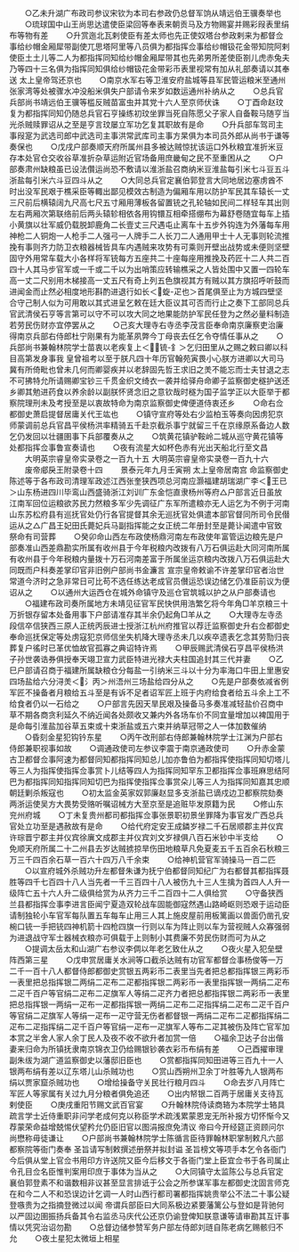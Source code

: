 <!-- { "loadSidebar": true } -->
　　○乙未升湖广布政司参议宋钦为本司右参政仍总督军饷从靖远伯王骥奏举也
　　○琉球国中山王尚思达遣使臣梁回等奉表来朝贡马及方物赐宴并赐彩叚表里绢布等物有差
　　○升赏迤北瓦剌使臣有差太师也先正使奴塔台参政剌来为都督佥事给纱帽金厢犀带副使兀思塔阿里等八员俱为都指挥佥事给纱帽钑花金带知院阿剌使臣土土儿等二人为都指挥同知给纱帽金厢犀带其也先弟男所差使臣劄儿虎赤兔夫乃等四十三名俱为指挥同知俱给纱帽钑花金带彩币表里视常有加从礼部奏请以其奉送  太上皇帝驾还京也
　　○南京水军右等卫淮安府盐城等县军民管运粮米至通州张家湾等处被骤水冲没船米俱失户部请令来岁如数运通州补纳从之
　　○总兵官兵部尚书靖远伯王骥等槛反贼苗富虫并其党十六人至京师伏诛
　　○丁酉命赵玟复为都指挥同知仍随总兵官石亨操练初玟坐罪当死自陈愿父子家人自备鞍马随亨当光杀贼赎罪诏从之至是亨言玟屡立军功乞复其职故有是命
　　○升兵部车驾司主事叚寔为武选司郎中武选司主事洪常武库司主事方杲俱为本司员外郎从尚书于谦等奏保也
　　○戊戌户部奏顺天府所属州县多被达贼惊扰该运口外秋粮宜准折米豆存本处官仓交收谷草准折杂草运附近官场备用庶畿甸之民不至重困从之
　　○户部奏肃州缺粮虽已设法儹运尚恐不敷请以淮浙盐召商纳米豆淮盐每引米七斗豆五斗浙盐每引米六斗豆四斗从之
　　○大同总兵官定襄伯郭登言大同地居边塞虏酋不时出没军民艰于樵采臣等輙出鄙见模效古制造为偏厢车用以防护军民其车辕长一丈三尺前后横辕阔九尺高七尺五寸厢用薄板各留置铳之孔轮轴如民间二样轻车其出则左右两厢次第联络前后两头辕轸相依各用钩镮互相牵搭绷布为幕舒卷随宜每车上插小黄旗以壮军威仍载脱卸鹿角二长壹丈三尺遇屯止离车十五步外钩连为外藩每车用神枪二人铜炮一人枪手二人强弓一人牌手二人长刀二人通用甲士十人无事则轮流推挽有事则齐力防卫衣粮器械皆具车内遇贼来攻势有可乘则开壁出战势或未便则坚壁固守外用常车载大小各样将军铳每方五座共二十座每座用推挽及药匠十二人共二百四十人其马步官军或一千或二千以为出哨策应转输樵采之人皆处围中又置一四轮车高一丈二尺别用木梯接高一丈五尺有奇上列五色旗视其方有贼以其方旗招呼听鼓而进闻金而止然必相度地形斟酌进退行如长＜蜁-疋也＞首尾俱至止为方城四壁坚合守己制人似为可用敢以其式进呈乞敕在廷大臣议其可否而行止之奏下工部同总兵官武清侯石亨等言第可以守不可以攻大同之地果能防护军民任登为之然必量料制造若劳民伤财亦宜停罢从之
　　○己亥大理寺右寺丞李茂言臣奉命南京廉察吏治廉得南京兵部右侍郎杜宁刚果有为能革夙弊今丁母丧去任乞令夺情任事从之
　　○兵部尚书兼翰林院学士苗衷以老疾复上＜锍-釒＞乞归田里从之赐之敕曰卿以科目高第发身事我  皇曾祖考以至于朕凡四十年历官翰苑寅畏小心朕方进卿以大司马冀有所倚毗也曾未几何而卿婴疾并以老辞固先哲王求旧之羙不能忘而士夫甘退之志不可拂特允所请赐卿宝钞三千贯金织文绮衣一袭并给驿舟命卿子监察御史穟护送还乡卿其勉进药食以养余龄以副朕怀贤念旧之意钦哉时穟为国子监学正以大臣举于都察院理刑未及考授至是以衷故特命为南京监察御史俾便道侍衷还乡
　　○命右佥都御史萧启提督居庸关代王竑也
　　○镇守宣府等处右少监柏玉等奏向因虏犯京师蒙调前总兵官昌平侯杨洪率精骑五千赴京截杀事宁就留三千在京缘原系备边人数乞仍发回以壮疆圉事下兵部覆奏从之
　　○筑黄花镇驴鞍岭二城从巡守黄花镇等处都指挥佥事鲁宣奏请也
　　○夜有流星大如杯色赤有光出天船北行至文昌
　　大明英宗睿皇帝实录卷之一百九十五
大明英宗睿皇帝实录卷一百九十六
　　废帝郕戾王附录卷十四
　　景泰元年九月壬寅朔  太上皇帝居南宫  命监察御史陈述等于各布政司清理军政述江西张奎狭西项总河南应灏福建胡瑞湖广李＜王已＞山东杨进四川毕鸾山西盛骑浙江刘训广东金恺直隶杨州等府△户部言近日虽放江南军回位运粮欲苏民力然粮多军少先调征广东军所遣粮亦无人运乞为不例于河南山东苏松府县有巡抚官处仍行各官提督其余无巡抚官处俱遣本部官督同所司令民僣运从之△广昌王妃田氏薨妃兵马副指挥能之女正统二年册封至是薨讣闻遣中官致祭命有司营葬
　　○癸卯命山西左布政使杨鼎河南左布政使年富管运边粮先是户部奏准山西差鼎勘实所属有收州县于今年税粮内改拨有八万石俱运赴大同河南所属有收州县于今年税粮内量拨十万石河南差富于所属坐运京粮内改拨八万石俱运赴大同既而户科奏差掌印官非旧例户部尚书金濂言  宣宗皇帝敕谕不许差掌印官者治世常道今济时之急非常日可比苟不选任练达老成官员儧运恐误边储乞仍准臣前议为便诏从之
　　○以通州大运西仓在城外命镇守及巡仓官筑城以护之从户部奏请也
　　○福建布政司奏所属地方未靖见征官军民快供用浩繁乞将今年角□羊京粮三十万折银存留本处备用事下户部请准存其半余仍起角□羊从之
　　○大理寺左寺丞段信卒信狭西三原人正统丙辰进士授浙江杭州府推官以荐迁监察御史升右佥都御史奉命巡抚保定等处虏寇犯京师信坐失机降大理寺丞未几以疾卒遗表乞念其劳勚归丧葬复户徭时已革优恤故官孤寡之典诏特许焉
　　○甲辰赐武清侯石亨昌平侯杨洪子孙世袭诰券俱授奉天翊卫宣力武臣特进光禄大夫柱国追封其三代并妻
　　○乙巳户部请召商于福建所属缺粮仓分每盐一引纳米三斗以十分为率海口牛田上里惠安四场盐给六分浔羙＜氵丙＞州浯州三场盐给四分从之
　　○先是户部奏依减省例军匠不操备者月粮给五斗至是有诉不足者诏军匠上班于内府给食者给五斗余上工不给食者仍以一石给之
　　○户部言先因天旱民艰及操备马多奏准减轻盐价召商中草不期各商贪利延久不纳近闻各处颇收又兼内外各场车价不同宜量增加以裨国用于是命每引淮盐加谷草五束或十束浙盐或五六束并纳草冠带之人一体加数催纳
　　○昏刻金星犯钩钤东星
　　○丙午改刑部右侍郎兼翰林院学士江渊为户部右侍郎兼职视事如故
　　○调通政使司左参议李震于南京通政使司
　　○升赤金蒙古卫都督佥事阿速为都督同知都指挥同知总儿加亦鲁伯为都指挥使指挥同知切塔儿等三人为指挥使指挥佥事赏卜儿结等四人为指挥同知罕东卫都指挥佥事班麻思结阿巴为都指挥同知指挥同知切巴为指挥使指挥佥事赏朵儿等三人为指挥同知嘉其忠顺朝廷剿杀叛寇也
　　○初太监金英家奴郭廉赵显多支浙盐已谪戍边卫都察院劾奏两浙运使吴方大畏势受赂听嘱诏械方大至京至是追赃毕发原籍为民
　　○修山东兖州府城
　　○丁未复贵州都司都指挥佥事张景职初景坐罪降为事官发广西总兵官处立功至是遇赦故有是命
　　○给代府定安王成鏻岁禄二千石居顺郡主并仪宾许琮晋宁郡主并仪宾徐廙文成郡主并仪宾刘文岁禄俱八百石米钞中半支给
　　○免顺天府所属二十二州县去岁达贼掳掠旱伤田地粮草凡免夏麦五千五百余石秋粮三万三千四百余石草一百六十四万八千余束
　　○给神机营官军骑操马一百二匹
　　○以宣府城外杀贼功升左都督朱谦为抚宁伯都督同知纪广为右都督其都指挥聂胜等四千七百四十八人当先者一千三百四十八人被伤九十三人生擒为首四人人升一级阵亡五十六人升二级俱给赏为从齐力三千二百四十二人俱给赏
　　○守备狭西兰县都指挥佥事李进言臣闻宁夏造双轮战车固能御寇然遇山路崎岖则恐艰于运动臣请制独轮小车官军每队置五车每车止用三人其上施皮屋前用板篱画以兽面仍凿孔安椀口铳一手把铳四神机箭十四枪四旗一行则以车为阵止则以车为营视贼人众寡强弱为进退战守军士器械衣粮亦可俱载于上则制小其费廉不劳民伤财而可为从之
　　○提调太岳太和山湖广右参议李倜以年老乞致仕从之
　　○夜火星入犯垒壁阵西第三星
　　○戊申赏居庸关水涧等口截杀达贼有功官军都督佥事杨俊等一万二千一百十八人都督侍郎都御史赏银五两彩币二表里当先者把总都指挥银三两彩币一表里把总指挥银二两绢二疋布二疋都指挥银二两彩币一表里指挥银一两绢二疋布二疋千百户等官绢二疋布二疋旗军人等绢二疋齐力者把总都指挥银二两彩币一表里把总指挥银一两绢一疋布一疋都指挥银一两绢二疋布二疋指挥绢二疋布二疋千百户等官绢二疋旗军人等绢一疋布一疋守营无伤者都督银一两绢二疋布二疋都指挥绢二疋布二疋指挥绢二疋千百户等官绢一疋布一疋旗军人等布二疋其被伤及阵亡官军加本赏之半舍人家人余丁民人及夜不收不欲升者加赏一倍
　　○福余卫达子台出偕妻来归命为所镇抚隶南京锦衣卫仍给赐银钞袭衣彩币布绢有差
　　○己酉擢审理副朱绂为湖广道监察御史以藩邸旧臣也
　　○赏都指挥同知田进等三百九十一人银两布绢有差以辽东塔儿山杀贼功也
　　○赏山西朔州卫余丁叶胜等九人银两布绢以贾家窟杀贼功也
　　○增给操备守关民壮行粮月四斗
　　○命去岁八月阵亡军匠人等家属有关过九月分粮者俱免追还
　　○出内帑银二百两于居庸关支待瓦剌使臣
　　○庚戌重阳节赐文武百官宴
　　○升翰林院侍读商辂为本院学士辂具疏言学士近侍重职非问学老成何克以称臣学术疏浅累蒙恩宠无所补报方切怀惭今又荐蒙荣命益增兢惕伏望矜允仍臣旧官以图涓报庶免清议  帝曰今开经筵正资顾问尔尚懋称毋徒谦让
　　○户部尚书兼翰林院学士陈循言臣待罪翰林职掌制敕凡六部都察院等衙门奏奉  圣旨请写制敕撰述册祭并拟封谥  圣旨榜文等项手本乞令各衙门今后俱从堂上官佥书用印方许送院又臣今后移文于各衙门堂上臣宜佥书于各司属止令孔目佥名臣惟判案用印庶于事体为当从之
　　○大同镇守太监陈公与总兵官定襄伯郭登素不和谐数相非议甚至显言排诋于公会之所参谋军事左都御史沈固言师克在和今二人不和恐误边计乞调一人时山西行都司署都指挥姚贵举公不法二十事公疑登嗾贵为之指摘登微过以闻  帝谓兵部臣曰大同系极边紧要藩篱公与登如是背驰何以严固边圉振扬兵备其令右监丞马庆代公还京仍谕登俾知朕意谦等请审勘其互讦事情以凭究治诏勿勘
　　○总督边储参赞军务户部左侍郎刘琏自陈老病乞赐骸归不允
　　○夜土星犯太微垣上相星

